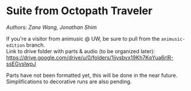# Suite from Octopath Traveler
*Authors: Zane Wang, Jonathan Shim*

If you're a visitor from animusic @ UW, be sure to pull from the `animusic-edition` branch.  
Link to drive folder with parts & audio (to be organized later): https://drive.google.com/drive/u/0/folders/1jjvsbvx19Kh7KqYua6rlR-ssEGvslwpJ  

Parts have not been formatted yet, this will be done in the near future. Simplifications to decorative runs are also pending.